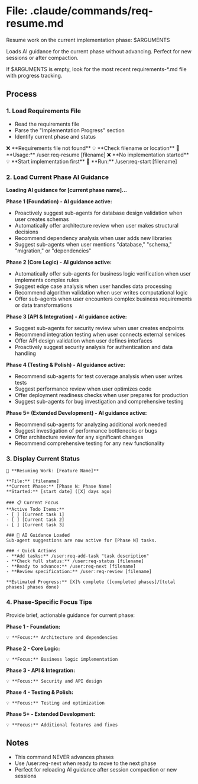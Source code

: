 # File: .claude/commands/req-resume.md

Resume work on the current implementation phase: $ARGUMENTS

Loads AI guidance for the current phase without advancing. Perfect for new sessions or after compaction.

If $ARGUMENTS is empty, look for the most recent requirements-*.md file with progress tracking.

## Process

### 1. Load Requirements File
- Read the requirements file
- Parse the "Implementation Progress" section
- Identify current phase and status

<error-handling>
  <case condition="file-not-found">
    ❌ **Requirements file not found**
    💡 **Check filename or location**
    📝 **Usage:** /user:req-resume [filename]
  </case>
</error-handling>

<error-handling>
  <case condition="no-progress-section">
    ❌ **No implementation started**
    💡 **Start implementation first**
    📝 **Run:** /user:req-start [filename]
  </case>
</error-handling>

### 2. Load Current Phase AI Guidance

**Loading AI guidance for [current phase name]...**

**Phase 1 (Foundation) - AI guidance active:**
- Proactively suggest sub-agents for database design validation when user creates schemas
- Automatically offer architecture review when user makes structural decisions  
- Recommend dependency analysis when user adds new libraries
- Suggest sub-agents when user mentions "database," "schema," "migration," or "dependencies"

**Phase 2 (Core Logic) - AI guidance active:**
- Automatically offer sub-agents for business logic verification when user implements complex rules
- Suggest edge case analysis when user handles data processing
- Recommend algorithm validation when user writes computational logic
- Offer sub-agents when user encounters complex business requirements or data transformations

**Phase 3 (API & Integration) - AI guidance active:**
- Suggest sub-agents for security review when user creates endpoints
- Recommend integration testing when user connects external services
- Offer API design validation when user defines interfaces
- Proactively suggest security analysis for authentication and data handling

**Phase 4 (Testing & Polish) - AI guidance active:**
- Recommend sub-agents for test coverage analysis when user writes tests
- Suggest performance review when user optimizes code
- Offer deployment readiness checks when user prepares for production
- Suggest sub-agents for bug investigation and comprehensive testing

**Phase 5+ (Extended Development) - AI guidance active:**
- Recommend sub-agents for analyzing additional work needed
- Suggest investigation of performance bottlenecks or bugs
- Offer architecture review for any significant changes
- Recommend comprehensive testing for any new functionality

### 3. Display Current Status
```
🔄 **Resuming Work: [Feature Name]**

**File:** [filename]
**Current Phase:** [Phase N: Phase Name]
**Started:** [start date] ([X] days ago)

### 📋 Current Focus
**Active Todo Items:**
- [ ] [Current task 1]
- [ ] [Current task 2]
- [ ] [Current task 3]

### 🤖 AI Guidance Loaded
Sub-agent suggestions are now active for [Phase N] tasks.

### ⚡ Quick Actions
- **Add tasks:** /user:req-add-task "task description"
- **Check full status:** /user:req-status [filename]
- **Ready to advance:** /user:req-next [filename]
- **Review specification:** /user:req-review [filename]

**Estimated Progress:** [X]% complete ([completed phases]/[total phases] phases done)
```

### 4. Phase-Specific Focus Tips
Provide brief, actionable guidance for current phase:

**Phase 1 - Foundation:**
```
💡 **Focus:** Architecture and dependencies
```

**Phase 2 - Core Logic:**
```
💡 **Focus:** Business logic implementation
```

**Phase 3 - API & Integration:**
```
💡 **Focus:** Security and API design
```

**Phase 4 - Testing & Polish:**
```
💡 **Focus:** Testing and optimization
```

**Phase 5+ - Extended Development:**
```
💡 **Focus:** Additional features and fixes
```

## Notes
- This command NEVER advances phases
- Use /user:req-next when ready to move to the next phase
- Perfect for reloading AI guidance after session compaction or new sessions